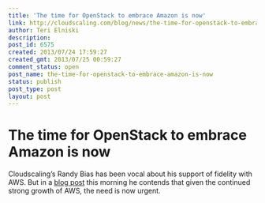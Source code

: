 ```yaml
---
title: 'The time for OpenStack to embrace Amazon is now'
link: http://cloudscaling.com/blog/news/the-time-for-openstack-to-embrace-amazon-is-now/
author: Teri Elniski
description: 
post_id: 6575
created: 2013/07/24 17:59:27
created_gmt: 2013/07/25 00:59:27
comment_status: open
post_name: the-time-for-openstack-to-embrace-amazon-is-now
status: publish
post_type: post
layout: post
---
```


# The time for OpenStack to embrace Amazon is now

Cloudscaling’s Randy Bias has been vocal about his support of fidelity with AWS. But in a [blog post](http://www.cloudscaling.com/blog/cloud-computing/openstack-aws/) this morning he contends that given the continued strong growth of AWS, the need is now urgent.